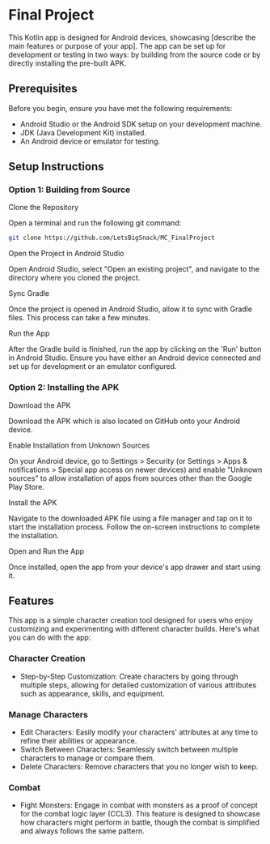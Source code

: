 # Final Project
This Kotlin app is designed for Android devices, showcasing [describe the main features or purpose of your app]. The app can be set up for development or testing in two ways: by building from the source code or by directly installing the pre-built APK.

## Prerequisites
Before you begin, ensure you have met the following requirements:

- Android Studio or the Android SDK setup on your development machine.
- JDK (Java Development Kit) installed.
- An Android device or emulator for testing.

## Setup Instructions
### Option 1: Building from Source
Clone the Repository

Open a terminal and run the following git command:

```sh
git clone https://github.com/LetsBigSnack/MC_FinalProject
```


Open the Project in Android Studio

Open Android Studio, select "Open an existing project", and navigate to the directory where you cloned the project.

Sync Gradle

Once the project is opened in Android Studio, allow it to sync with Gradle files. This process can take a few minutes.

Run the App

After the Gradle build is finished, run the app by clicking on the 'Run' button in Android Studio. Ensure you have either an Android device connected and set up for development or an emulator configured.

### Option 2: Installing the APK
Download the APK

Download the APK which is also located on GitHub
onto your Android device.

Enable Installation from Unknown Sources

On your Android device, go to Settings > Security (or Settings > Apps & notifications > Special app access on newer devices) and enable "Unknown sources" to allow installation of apps from sources other than the Google Play Store.

Install the APK

Navigate to the downloaded APK file using a file manager and tap on it to start the installation process. Follow the on-screen instructions to complete the installation.

Open and Run the App

Once installed, open the app from your device's app drawer and start using it.

## Features
This app is a simple character creation tool designed for users who enjoy customizing and experimenting with different character builds. Here's what you can do with the app:

### Character Creation
- Step-by-Step Customization: Create characters by going through multiple steps, allowing for detailed customization of various attributes such as appearance, skills, and equipment.

### Manage Characters
- Edit Characters: Easily modify your characters' attributes at any time to refine their abilities or appearance.
- Switch Between Characters: Seamlessly switch between multiple characters to manage or compare them.
- Delete Characters: Remove characters that you no longer wish to keep.

### Combat
- Fight Monsters: Engage in combat with monsters as a proof of concept for the combat logic layer (CCL3). This feature is designed to showcase how characters might perform in battle, though the combat is simplified and always follows the same pattern.